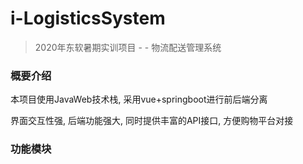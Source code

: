 # i-LogisticsSystem

> 2020年东软暑期实训项目 - - 物流配送管理系统

### 概要介绍

本项目使用JavaWeb技术栈, 采用vue+springboot进行前后端分离

界面交互性强, 后端功能强大, 同时提供丰富的API接口, 方便购物平台对接

### 功能模块

